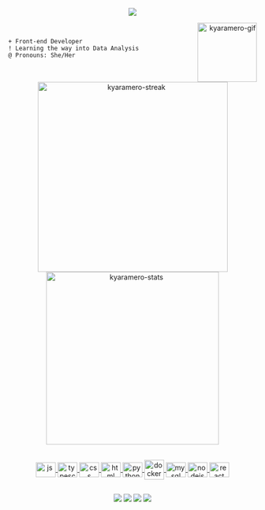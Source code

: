 <p align="center">
  
  <a src="https://git.io/kyaramero/typing-svg">
    <img src="https://readme-typing-svg.demolab.com?font=Fira+Code&pause=1000&color=F77BB8&center=true&vCenter=true&width=435&lines=Hello%2C+I'm+Julia"></a>

</p>

<div align="right"> <img align="right" width="120" src="https://i.ibb.co/vkXKFvc/ezgif-7-926060e06a.png" alt="kyaramero-gif"></div>
<br>

```
+ Front-end Developer
! Learning the way into Data Analysis 
@ Pronouns: She/Her 
```
<br>
<p align="left">
  <a href="https://github-readme-stats.vercel.app/api/pin/?username=kyaramero&repo=github-readme-stats">
</p>


<div align="center">
  
<img src="https://streak-stats.demolab.com?user=kyaramero&theme=transparent&title_color=F76C82&mode=weekly" width="385px" alt="kyaramero-streak">
<img src="https://github-readme-stats.vercel.app/api?username=kyaramero&theme=transparent" width="350px" alt="kyaramero-stats">
</div>

<br>

<p align="center">
  <img align="center" width="40" height="30" src="https://cdn.jsdelivr.net/gh/devicons/devicon/icons/javascript/javascript-plain.svg" alt="js">
  <img align="center" width="40" height="30" src="https://cdn.jsdelivr.net/gh/devicons/devicon/icons/typescript/typescript-plain.svg" alt="typescript">
  <img align="center" width="40" height="30" src="https://cdn.jsdelivr.net/gh/devicons/devicon/icons/css3/css3-original.svg" alt="css">
  <img align="center" width="40" height="30" src="https://cdn.jsdelivr.net/gh/devicons/devicon/icons/html5/html5-original.svg" alt="html">
  <img align="center" width="40" height="30" src="https://cdn.jsdelivr.net/gh/devicons/devicon/icons/python/python-original.svg" alt="python">
  <img align="center" width="40" height="40" src="https://cdn.jsdelivr.net/gh/devicons/devicon/icons/docker/docker-original.svg" alt="docker">
  <img align="center" width="40" height="30" src="https://cdn.jsdelivr.net/gh/devicons/devicon/icons/mysql/mysql-original.svg" alt="mysql">
  <img align="center" width="40" height="30" src="https://cdn.jsdelivr.net/gh/devicons/devicon/icons/nodejs/nodejs-original.svg" alt="nodejs">
  <img align="center" width="40" height="30" src="https://cdn.jsdelivr.net/gh/devicons/devicon/icons/react/react-original.svg" alt="react">
  </p>
  
  ##
  
<p align="center">
  <a href="mailto:julia.b.andrade@outlook.com"><img src="https://img.shields.io/badge/Gmail-D14836?style=for-the-badge&logo=gmail&logoColor=white"></a>
  <a href="https://kyaramero.itch.io"><img src="https://img.shields.io/badge/Itch.io-FA5C5C?style=for-the-badge&logo=itch.io&logoColor=white"></a>
  <a href="discordapp.com/users/r_de_rulia#5410"><img src="https://img.shields.io/badge/Discord-7289DA?style=for-the-badge&logo=discord&logoColor=white"></a>
  <a href="https://www.linkedin.com/in/kyaramero/"><img src="https://img.shields.io/badge/LinkedIn-0077B5?style=for-the-badge&logo=linkedin&logoColor=white"></a>
</p>
  
  
